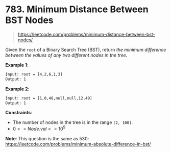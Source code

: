 # 783. Minimum Distance Between BST Nodes

> <https://leetcode.com/problems/minimum-distance-between-bst-nodes/>

Given the `root` of a Binary Search Tree (BST), return *the minimum difference
between the values of any two different nodes in the tree*.

**Example 1**:

```txt
Input: root = [4,2,6,1,3]
Output: 1
```

**Example 2**:

```txt
Input: root = [1,0,48,null,null,12,49]
Output: 1
```

**Constraints**:

- The number of nodes in the tree is in the range `[2, 100]`.
- $0 <= Node.val <= 10^5$

**Note**: This question is the same as 530: <https://leetcode.com/problems/minimum-absolute-difference-in-bst/>
